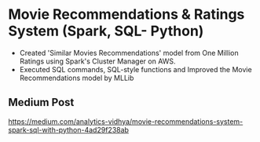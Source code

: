 # Movie Recommendations & Ratings System (Spark, SQL- Python)
* Created 'Similar Movies Recommendations' model from One Million Ratings using Spark's Cluster Manager on AWS.
* Executed SQL commands, SQL-style functions and Improved the Movie Recommendations model by MLLib


## Medium Post 
https://medium.com/analytics-vidhya/movie-recommendations-system-spark-sql-with-python-4ad29f238ab
